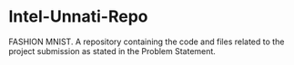 # Intel-Unnati-Repo
FASHION MNIST. A repository containing the code and files related to the project submission as stated in the Problem Statement.
